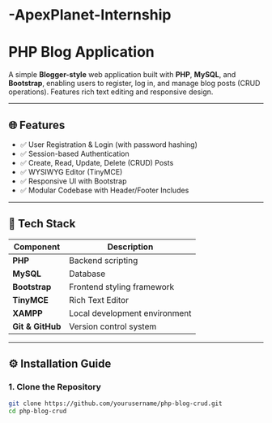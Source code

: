 # -ApexPlanet-Internship
# PHP Blog Application 

A simple **Blogger-style** web application built with **PHP**, **MySQL**, and **Bootstrap**, enabling users to register, log in, and manage blog posts (CRUD operations). Features rich text editing and responsive design.

---

## 🌐 Features

- ✅ User Registration & Login (with password hashing)
- ✅ Session-based Authentication
- ✅ Create, Read, Update, Delete (CRUD) Posts
- ✅ WYSIWYG Editor (TinyMCE)
- ✅ Responsive UI with Bootstrap
- ✅ Modular Codebase with Header/Footer Includes

---

## 🧱 Tech Stack

| Component     | Description                  |
|---------------|------------------------------|
| **PHP**       | Backend scripting             |
| **MySQL**     | Database                      |
| **Bootstrap** | Frontend styling framework    |
| **TinyMCE**   | Rich Text Editor              |
| **XAMPP**     | Local development environment |
| **Git & GitHub** | Version control system     |

---

## ⚙️ Installation Guide

### 1. Clone the Repository

```bash
git clone https://github.com/yourusername/php-blog-crud.git
cd php-blog-crud
